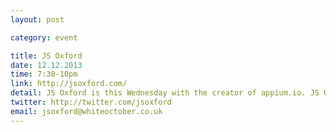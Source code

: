 ```yaml
---
layout: post

category: event

title: JS Oxford
date: 12.12.2013
time: 7:30-10pm
link: http://jsoxford.com/
detail: JS Oxford is this Wednesday with the creator of appium.io. JS Oxford is a monthly event which hosts a collection of short talks and discussions. Each month has a different theme. Please follow @jsoxford to discover more.
twitter: http://twitter.com/jsoxford
email: jsoxford@whiteoctober.co.uk
---
```

